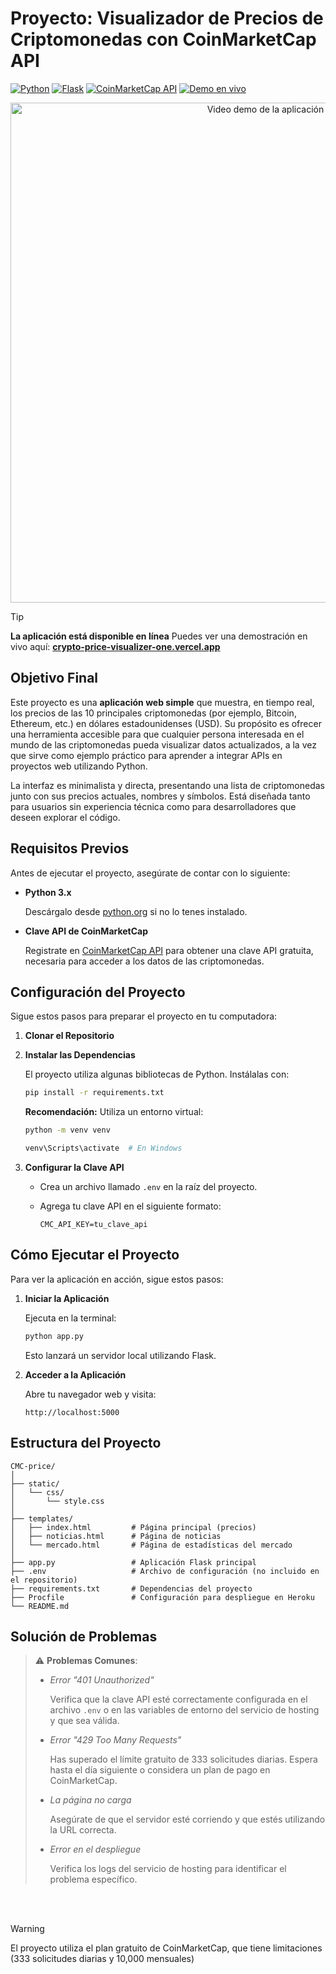 # Proyecto: Visualizador de Precios de Criptomonedas con CoinMarketCap API
[![Python](https://img.shields.io/badge/docs-Python-blue?logo=python)](https://docs.python.org/3/)
[![Flask](https://img.shields.io/badge/docs-Flask-green?logo=flask)](https://flask.palletsprojects.com/)
[![CoinMarketCap API](https://img.shields.io/badge/docs-CMC_API-white?logo=coinmarketcap)](https://coinmarketcap.com/api/documentation/v1/)
[![Demo en vivo](https://img.shields.io/badge/web-online-grey?logo=vercel)](https://crypto-price-visualizer-one.vercel.app/)

<p align="center">
  <img src="https://github.com/user-attachments/assets/2a0a3551-c67c-49bb-b032-2249161c3999" width="800" alt="Video demo de la aplicación">
</p>

> [!TIP] 
> **La aplicación está disponible en línea** Puedes ver una demostración en vivo aquí: [**crypto-price-visualizer-one.vercel.app**](https://crypto-price-visualizer-one.vercel.app/)

## Objetivo Final
Este proyecto es una **aplicación web simple** que muestra, en tiempo real, los precios de las 10 principales criptomonedas (por ejemplo, Bitcoin, Ethereum, etc.) en dólares estadounidenses (USD). Su propósito es ofrecer una herramienta accesible para que cualquier persona interesada en el mundo de las criptomonedas pueda visualizar datos actualizados, a la vez que sirve como ejemplo práctico para aprender a integrar APIs en proyectos web utilizando Python.

La interfaz es minimalista y directa, presentando una lista de criptomonedas junto con sus precios actuales, nombres y símbolos. Está diseñada tanto para usuarios sin experiencia técnica como para desarrolladores que deseen explorar el código.

## Requisitos Previos

Antes de ejecutar el proyecto, asegúrate de contar con lo siguiente:

- **Python 3.x**
    
    Descárgalo desde [python.org](https://www.python.org/downloads/) si no lo tenes instalado.
    
- **Clave API de CoinMarketCap**
    
    Registrate en [CoinMarketCap API](https://coinmarketcap.com/api/) para obtener una clave API gratuita, necesaria para acceder a los datos de las criptomonedas.
    

## Configuración del Proyecto

Sigue estos pasos para preparar el proyecto en tu computadora:

1. **Clonar el Repositorio**
    
    
2. **Instalar las Dependencias**
    
    El proyecto utiliza algunas bibliotecas de Python. Instálalas con:
    
    ```bash
    pip install -r requirements.txt
    ```
    
    **Recomendación:** Utiliza un entorno virtual:
    
    ```bash
    python -m venv venv

    venv\Scripts\activate  # En Windows
    ```
    
3. **Configurar la Clave API**
    - Crea un archivo llamado `.env` en la raíz del proyecto.
    - Agrega tu clave API en el siguiente formato:
        
        ```
        CMC_API_KEY=tu_clave_api
        ```
        

## Cómo Ejecutar el Proyecto

Para ver la aplicación en acción, sigue estos pasos:

1. **Iniciar la Aplicación**
    
    Ejecuta en la terminal:
    
    ```bash
    python app.py
    ```
    
    Esto lanzará un servidor local utilizando Flask.
    
2. **Acceder a la Aplicación**
    
    Abre tu navegador web y visita:
    
    ```
    http://localhost:5000
    ```
        

## Estructura del Proyecto
```
CMC-price/
│
├── static/
│   └── css/
│       └── style.css
│
├── templates/
│   ├── index.html         # Página principal (precios)
│   ├── noticias.html      # Página de noticias
│   └── mercado.html       # Página de estadísticas del mercado
│
├── app.py                 # Aplicación Flask principal
├── .env                   # Archivo de configuración (no incluido en el repositorio)
├── requirements.txt       # Dependencias del proyecto
├── Procfile               # Configuración para despliegue en Heroku
└── README.md
``` 


## Solución de Problemas

> ⚠️ **Problemas Comunes**:
> 
> - _Error "401 Unauthorized"_
>     
>     Verifica que la clave API esté correctamente configurada en el archivo `.env` o en las variables de entorno del servicio de hosting y que sea válida.
>     
> - _Error "429 Too Many Requests"_
>     
>     Has superado el límite gratuito de 333 solicitudes diarias. Espera hasta el día siguiente o considera un plan de pago en CoinMarketCap.
>     
> - _La página no carga_
>     
>     Asegúrate de que el servidor esté corriendo y que estés utilizando la URL correcta.
>     
> - _Error en el despliegue_
>     
>     Verifica los logs del servicio de hosting para identificar el problema específico.
>     

<br></br>
> [!WARNING]
> El proyecto utiliza el plan gratuito de CoinMarketCap, que tiene limitaciones (333 solicitudes diarias y 10,000 mensuales)
